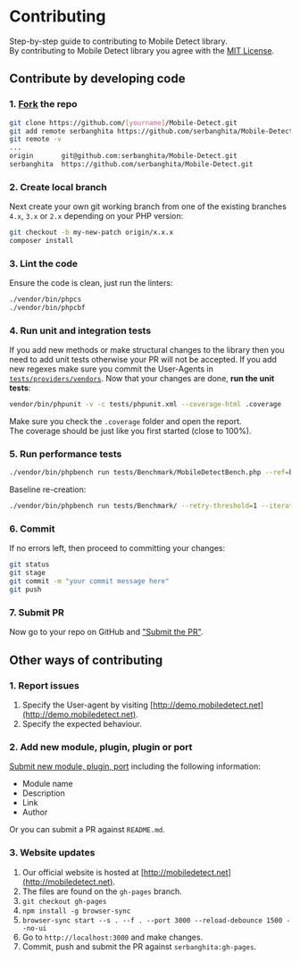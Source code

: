 # Contributing
Step-by-step guide to contributing to Mobile Detect library. \
By contributing to Mobile Detect library you agree with the [MIT License](LICENSE).

## Contribute by developing code

### 1. [Fork](https://help.github.com/articles/fork-a-repo/#fork-an-example-repository) the repo

```bash
git clone https://github.com/[yourname]/Mobile-Detect.git
git add remote serbanghita https://github.com/serbanghita/Mobile-Detect.git
git remote -v
...
origin       git@github.com:serbanghita/Mobile-Detect.git
serbanghita  https://github.com/serbanghita/Mobile-Detect.git
```

### 2. Create local branch

Next create your own git working branch from one of the existing branches `4.x`, `3.x` or `2.x`
depending on your PHP version:

```bash
git checkout -b my-new-patch origin/x.x.x
composer install
```

### 3. Lint the code

Ensure the code is clean, just run the linters:

```bash
./vendor/bin/phpcs
./vendor/bin/phpcbf
```

### 4. Run unit and integration tests

If you add new methods or make structural changes to the library then you need to add unit tests
otherwise your PR will not be accepted.
If you add new regexes make sure you commit the User-Agents in [`tests/providers/vendors`](https://github.com/serbanghita/Mobile-Detect/tree/master/tests/providers/vendors).
Now that your changes are done, **run the unit tests**:

```bash
vendor/bin/phpunit -v -c tests/phpunit.xml --coverage-html .coverage
```

Make sure you check the `.coverage` folder and open the report. \
The coverage should be just like you first started (close to 100%).

### 5. Run performance tests

```bash
./vendor/bin/phpbench run tests/Benchmark/MobileDetectBench.php --ref=baseline --retry-threshold=1 --iterations=10 --revs=1000 --report=aggregate
```

Baseline re-creation:

```bash
./vendor/bin/phpbench run tests/Benchmark/ --retry-threshold=1 --iterations=10 --revs=1000 --report=aggregate --tag=baseline --dump-file=phpbench-baseline.xml
```


### 6. Commit

If no errors left, then proceed to committing your changes:

```bash
git status
git stage
git commit -m "your commit message here"
git push
```

### 7. Submit PR

Now go to your repo on GitHub and ["Submit the PR"](https://help.github.com/articles/about-pull-requests/).

## Other ways of contributing

### 1. Report issues

1. Specify the User-agent by visiting [http://demo.mobiledetect.net](http://demo.mobiledetect.net).
2. Specify the expected behaviour.

### 2. Add new module, plugin, plugin or port

[Submit new module, plugin, port](../../issues/new?title=New%203rd%20party%20module&body=Name,%20Link%20and%20Description%20of%20the%20module.)
 including the following information:
* Module name
* Description
* Link
* Author

Or you can submit a PR against `README.md`.

### 3. Website updates

1. Our official website is hosted at [http://mobiledetect.net](http://mobiledetect.net).
2. The files are found on the `gh-pages` branch.
3. `git checkout gh-pages`
4. `npm install -g browser-sync`
5. `browser-sync start --s . --f . --port 3000 --reload-debounce 1500 --no-ui`
6. Go to `http://localhost:3000` and make changes.
7. Commit, push and submit the PR against `serbanghita:gh-pages`.

